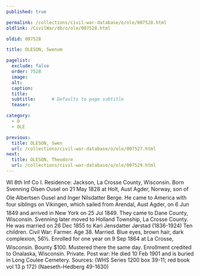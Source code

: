 ```yaml
---
published: true

permalink: /collections/civil-war-database/o/ole/007528.html
oldlink: /CivilWar/db/o/ole/007528.html

oldid: 007528

title: OLESON, Swenum

pagelist:
  exclude: false
  order: 7528
  image: 
  alt:
  caption:
  title:
  subtitle:      # Defaults to page subtitle
  teaser:

category: 
  - O 
  - OLE

previous:
  title: OLESON, Swen
  url: /collections/civil-war-database/o/ole/007527.html  
next:
  title: OLESON, Theodore
  url: /collections/civil-war-database/o/ole/007529.html   
---
```

WI 8th Inf Co I. Residence: Jackson, La Crosse County, Wisconsin. Born &#147;Svenning Olsen Ousel&#148; on 21 May 1828 at Holt, Aust Agder, Norway, son of Ole Albertsen Ousel and Inger Nilsdatter Berge. He came to America with four siblings on &#147;Vikingen&#148;, which sailed from Arendal, Aust Agder, on 6 Jun 1849 and arrived in New York on 25 Jul 1849. They came to Dane County, Wisconsin. Svenning later moved to Holland Township, La Crosse County. He was married on 26 Dec 1855 to Kari Jensdatter J&oslash;rstad (1836-1924) Ten children. Civil War: Farmer. Age 38. Married. Blue eyes, brown hair, dark complexion, 5&#146;6&frac12;&#148;. Enrolled for one year on 9 Sep 1864 at La Crosse, Wisconsin. Bounty $100. Mustered there the same day. Enrollment credited to Onalaska, Wisconsin. Private. Post war: He died 10 Feb 1901 and is buried in Long Coulee Cemetery. Sources: (WHS Series 1200 box 39-11; red book vol 13 p 172) (Naeseth-Hedberg &#146;49-1630)